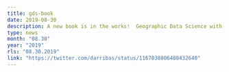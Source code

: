 ```yaml
---
title: gds-book
date: 2019-08-30
description: A new book is in the works!  Geographic Data Science with PySAL and the PyData Stack.
type: news
month: "08.30"
year: "2019"
rls: "08.30.2019"
link: "https://twitter.com/darribas/status/1167038806488432640"
---
```

